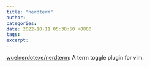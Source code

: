 ```yaml
---
title: "nerdterm"
author: 
categories: 
date: 2022-10-11 05:38:50 +0800
tags: 
excerpt: 
---
```




[wuelnerdotexe/nerdterm](https://github.com/wuelnerdotexe/nerdterm): A term toggle plugin for vim.









